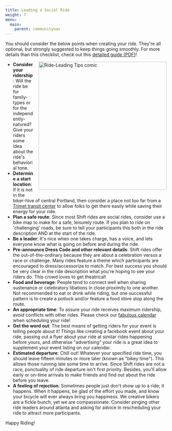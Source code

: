 ```yaml
---
title: Leading a Social Ride
weight: 7
menu:
  main:
    parent: communitynav
---
```

You should consider the below points when creating your ride.  They're all optional, but strongly suggested to keep things going smoothly.  For more details than this checklist, check out this [detailed guide (PDF)](/docs/ride-leading-guide.pdf)!

<!-- not sure this is the best way to get the graphic shown here, but seems to work -->

<a href="/images/rideleadingcomiccolor.jpg"><img alt="Ride-Leading Tips comic" style="float: right; margin: 0px 0px 15px 15px;" src="/images/rideleadingcomiccolor.jpg" width="400" /></a>

* **Consider your ridership**:
  Will the ride be for family-types or for the independently-natured? Give your riders some idea about the ride's behaviorial tone.
* **Determine a start location**:
  If it is not in the biker-hive of central Portland, then consider a place not too far from a [Trimet transit center](https://trimet.org/transitcenters/) to allow folks to get there easily while saving their energy for your ride.
* **Plan a safe route**:
  Since most Shift rides are social rides, consider use a bike map to make for a safe, leisurely route. If you plan to ride on 'challenging' roads, be sure to tell your participants this both in the ride description AND at the start of the ride.
* **Be a leader**:
  It's nice when one takes charge, has a voice, and lets everyone know what is going on before and during the ride.
* **Pre-announce Dress Code and other relevant details**:
  Shift rides offer the out-of-the-ordinary because they are about a celebration versus a race or challenge. Many rides feature a theme which participants are encouraged to dress/accessorize to match.  For best success you should be very clear in the ride description what you're hoping to see your riders do.  This crowd loves to get theatrical!
* **Food and beverage**:
  People tend to connect well when sharing sustenance or celebratory libations in close proximity to one another. Not recommended to eat or drink while riding, but one successful pattern is to create a potluck and/or feature a food store stop along the route.
* **An appropriate time**:
  To assure your ride receives maximum ridership, avoid conflicts with other rides. Please check our [fabulous calendar](/calendar/) when scheduling your ride!
* **Get the word out**:
  The best means of getting riders for your event is telling people about it!  Things like creating a facebook event about your ride, passing out a flyer about your ride at similar rides happening before yours, and otherwise "advertising" your ride is a great idea to supplement your event listing on our calendar.
* **Estimated departure**:
  Chill out! Whatever your specified ride time, you should leave fifteen minutes or more later (known as "bikey time").  This allows those running late some time to arrive. Since Shift rides are not a race,  punctuality of ride departure isn't first priority. Besides, you'll allow early or on-time arrivals to make friends and find out about the ride before you leave.
* **A feeling of rejection**:
  Sometimes people just don't show up to a ride; it happens. When it happens, be glad of the effort you made, and know your bicycle will ever always bring you happiness. We creative bikers are a fickle bunch, yet we are compassionate. Consider pinging other ride leaders around atlanta and asking for advice in rescheduling your ride to attract more participants.

Happy Riding!